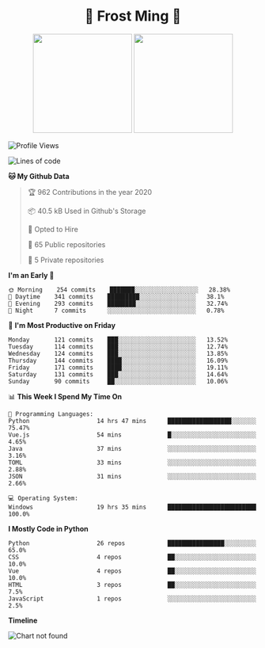 <h1 align="center">🦄 Frost Ming 🐍</h1>

<p align="center">
  <img height="200" src="https://github-readme-stats.vercel.app/api?username=frostming&show_icons=true&theme=dracula&include_all_commits=true" />
  <img height="200" src="https://github-readme-stats.vercel.app/api/top-langs/?username=frostming&theme=dracula&show_icons=true" />
</p>

<!--START_SECTION:waka-->
![Profile Views](http://img.shields.io/badge/Profile%20Views-124-blue)

![Lines of code](https://img.shields.io/badge/From%20Hello%20World%20I%27ve%20Written-8.5%20million%20Lines%20of%20code-blue)

**🐱 My Github Data** 

> 🏆 962 Contributions in the year 2020
 > 
> 📦 40.5 kB Used in Github's Storage 
 > 
> 💼 Opted to Hire
 > 
> 📜 65 Public repositories
 > 
> 🔑 5 Private repositories 

**I'm an Early 🐤** 

```text
🌞 Morning    254 commits    ███████░░░░░░░░░░░░░░░░░░   28.38% 
🌆 Daytime    341 commits    █████████░░░░░░░░░░░░░░░░   38.1% 
🌃 Evening    293 commits    ████████░░░░░░░░░░░░░░░░░   32.74% 
🌙 Night      7 commits      ░░░░░░░░░░░░░░░░░░░░░░░░░   0.78%

```
📅 **I'm Most Productive on Friday** 

```text
Monday       121 commits    ███░░░░░░░░░░░░░░░░░░░░░░   13.52% 
Tuesday      114 commits    ███░░░░░░░░░░░░░░░░░░░░░░   12.74% 
Wednesday    124 commits    ███░░░░░░░░░░░░░░░░░░░░░░   13.85% 
Thursday     144 commits    ████░░░░░░░░░░░░░░░░░░░░░   16.09% 
Friday       171 commits    ████░░░░░░░░░░░░░░░░░░░░░   19.11% 
Saturday     131 commits    ███░░░░░░░░░░░░░░░░░░░░░░   14.64% 
Sunday       90 commits     ██░░░░░░░░░░░░░░░░░░░░░░░   10.06%

```


📊 **This Week I Spend My Time On** 

```text
💬 Programming Languages: 
Python                   14 hrs 47 mins      ██████████████████░░░░░░░   75.47% 
Vue.js                   54 mins             █░░░░░░░░░░░░░░░░░░░░░░░░   4.65% 
Java                     37 mins             ░░░░░░░░░░░░░░░░░░░░░░░░░   3.16% 
TOML                     33 mins             ░░░░░░░░░░░░░░░░░░░░░░░░░   2.88% 
JSON                     31 mins             ░░░░░░░░░░░░░░░░░░░░░░░░░   2.66%

💻 Operating System: 
Windows                  19 hrs 35 mins      █████████████████████████   100.0%

```

**I Mostly Code in Python** 

```text
Python                   26 repos            ████████████████░░░░░░░░░   65.0% 
CSS                      4 repos             ██░░░░░░░░░░░░░░░░░░░░░░░   10.0% 
Vue                      4 repos             ██░░░░░░░░░░░░░░░░░░░░░░░   10.0% 
HTML                     3 repos             ██░░░░░░░░░░░░░░░░░░░░░░░   7.5% 
JavaScript               1 repos             ░░░░░░░░░░░░░░░░░░░░░░░░░   2.5%

```


**Timeline**

![Chart not found](https://github.com/frostming/frostming/blob/master/charts/bar_graph.png) 


<!--END_SECTION:waka-->
